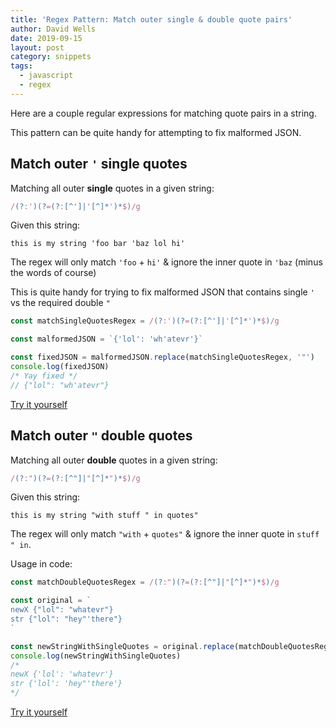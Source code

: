 ```yaml
---
title: 'Regex Pattern: Match outer single & double quote pairs'
author: David Wells
date: 2019-09-15
layout: post
category: snippets
tags:
  - javascript
  - regex
---
```


Here are a couple regular expressions for matching quote pairs in a string.

This pattern can be quite handy for attempting to fix malformed JSON.

## Match outer `'` single quotes

Matching all outer **single** quotes in a given string:

```js
/(?:')(?=(?:[^']|'[^]*')*$)/g
```

Given this string:

```
this is my string 'foo bar 'baz lol hi'
```

The regex will only match `'foo` + `hi'` & ignore the inner quote in `'baz` (minus the words of course)

This is quite handy for trying to fix malformed JSON that contains single `'` vs the required double `"`

```js
const matchSingleQuotesRegex = /(?:')(?=(?:[^']|'[^]*')*$)/g

const malformedJSON = `{'lol': 'wh'atevr'}`

const fixedJSON = malformedJSON.replace(matchSingleQuotesRegex, '"')
console.log(fixedJSON)
/* Yay fixed */
// {"lol": "wh'atevr"}
```

[Try it yourself](https://regex101.com/r/BdU2nF/1)

## Match outer  `"` double quotes

Matching all outer **double** quotes in a given string:

```js
/(?:")(?=(?:[^"]|"[^]*")*$)/g
```

Given this string:

```
this is my string "with stuff " in quotes"
```

The regex will only match `"with` + `quotes"` & ignore the inner quote in `stuff " in`.

Usage in code:

```js
const matchDoubleQuotesRegex = /(?:")(?=(?:[^"]|"[^]*")*$)/g

const original = `
newX {"lol": "whatevr"}
str {"lol": "hey"'there"}
`

const newStringWithSingleQuotes = original.replace(matchDoubleQuotesRegex, "'")
console.log(newStringWithSingleQuotes)
/*
newX {'lol': 'whatevr'}
str {'lol': 'hey"'there'}
*/
```

[Try it yourself](https://regex101.com/r/fpgWmW/1)
